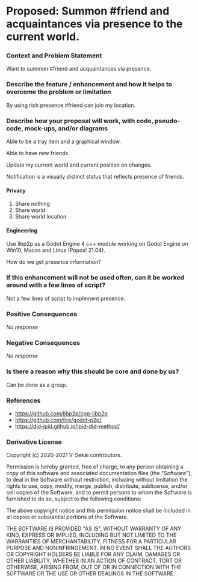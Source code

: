 # Proposed: Summon #friend and acquaintances via presence to the current world.

### Context and Problem Statement

Want to summon #friend and acquaintances via presence.

### Describe the feature / enhancement and how it helps to overcome the problem or limitation

By using rich presence #friend can join my location.

### Describe how your proposal will work, with code, pseudo-code, mock-ups, and/or diagrams

Able to be a tray item and a graphical window.

Able to have new friends.

Update my current world and current position on changes.

Notification is a visually distinct status that reflects presence of friends.

#### Privacy

1. Share nothing
1. Share world
1. Share world location

#### Engineering

Use libp2p as a Godot Engine 4 c++ module working on Godot Engine on Win10, Macos and Linux (Popos! 21.04).

How do we get presence information?

### If this enhancement will not be used often, can it be worked around with a few lines of script?

Not a few lines of script to implement presence.

### Positive Consequences

_No response_

### Negative Consequences

_No response_

### Is there a reason why this should be core and done by us?

Can be done as a group.

### References

- https://github.com/libp2p/cpp-libp2p
- https://github.com/fire/godot-p2p/
- https://did-ipid.github.io/ipid-did-method/

### Derivative License

Copyright (c) 2020-2021 V-Sekai contributors.

Permission is hereby granted, free of charge, to any person obtaining a copy
of this software and associated documentation files (the "Software"), to deal
in the Software without restriction, including without limitation the rights
to use, copy, modify, merge, publish, distribute, sublicense, and/or sell
copies of the Software, and to permit persons to whom the Software is
furnished to do so, subject to the following conditions:

The above copyright notice and this permission notice shall be included in all
copies or substantial portions of the Software.

THE SOFTWARE IS PROVIDED "AS IS", WITHOUT WARRANTY OF ANY KIND, EXPRESS OR
IMPLIED, INCLUDING BUT NOT LIMITED TO THE WARRANTIES OF MERCHANTABILITY,
FITNESS FOR A PARTICULAR PURPOSE AND NONINFRINGEMENT. IN NO EVENT SHALL THE
AUTHORS OR COPYRIGHT HOLDERS BE LIABLE FOR ANY CLAIM, DAMAGES OR OTHER
LIABILITY, WHETHER IN AN ACTION OF CONTRACT, TORT OR OTHERWISE, ARISING FROM,
OUT OF OR IN CONNECTION WITH THE SOFTWARE OR THE USE OR OTHER DEALINGS IN THE
SOFTWARE.
